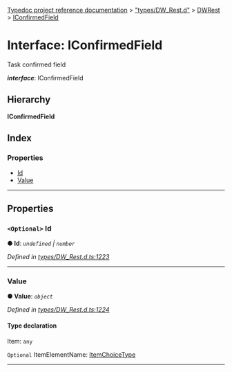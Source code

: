 [Typedoc project reference documentation](../README.md) > ["types/DW_Rest.d"](../modules/_types_dw_rest_d_.md) > [DWRest](../modules/_types_dw_rest_d_.dwrest.md) > [IConfirmedField](../interfaces/_types_dw_rest_d_.dwrest.iconfirmedfield.md)

# Interface: IConfirmedField

Task confirmed field

*__interface__*: IConfirmedField

## Hierarchy

**IConfirmedField**

## Index

### Properties

* [Id](_types_dw_rest_d_.dwrest.iconfirmedfield.md#id)
* [Value](_types_dw_rest_d_.dwrest.iconfirmedfield.md#value)

---

## Properties

<a id="id"></a>

### `<Optional>` Id

**● Id**: *`undefined` \| `number`*

*Defined in [types/DW_Rest.d.ts:1223](https://github.com/DocuWare/REST-Sample-TS/blob/master/src/types/DW_Rest.d.ts#L1223)*

___
<a id="value"></a>

###  Value

**● Value**: *`object`*

*Defined in [types/DW_Rest.d.ts:1224](https://github.com/DocuWare/REST-Sample-TS/blob/master/src/types/DW_Rest.d.ts#L1224)*

#### Type declaration

 Item: `any`

`Optional`  ItemElementName: [ItemChoiceType](../enums/_types_dw_rest_d_.dwrest.itemchoicetype.md)

___

